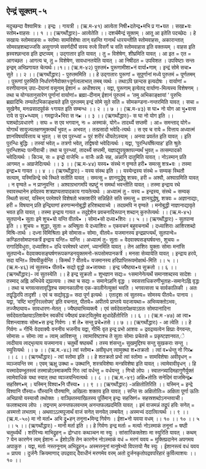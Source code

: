 ## ऐन्द्रं सूक्तम् -५
मदुच्छन्दा वैश्वामित्रः । इन्द्रः । गायत्री । 
(ऋ.म-४१)
आत्वेता निषी•दतेन्द्र•मभि प्र गा•यत । 
सखा•यः स्तोम•वाहसः  ।। १ ।। 
  (ऋगर्थोद्धारः)- आत्वेतेति ।। दशर्चमैन्द्रं सूक्तम् । आतू आ इतेति पदच्छेदः । हे सखायः  स्तोमवाहसः = स्तोमाः सामविशेषाः तान् वहन्ति गानार्थं धारयन्तीति स्तोमवाहसः, अकारान्तात् सोमवाहशब्दाज्जसि असुगागमे   सवर्णदीर्घे सस्य रुत्वे विसर्गे च सति स्तोमवाहास इति वक्तव्यम् । वाहस इति ह्रस्वश्छान्दस  इति द्रष्टव्यम्  ।  उद्गातार इति यावत्  ।  तु = विशेषेण, शीघ्रमिति यावत् । आ  इत = एत = आगच्छत । आगत्य च, तु = विशेषेण, सावधानतयेति यावत् । आ निषीदत = उपविशत । उपविष्टाः सन्तः इन्द्रम् अभिप्रगायत चेत्यर्थः।।१।। 
(ऋ.म-४२) 
पुरुतमं• पुरूणामीशा•नं वार्या•णाम् । 
इन्द्रं सोमे सचा• सुते  ।। २ ।। 
(ऋगर्थोद्धारः) - पुरुतममिति ।। हे  उद्गातारः  पुरूणां  = सुपूर्णानां मध्ये पुरुतमं = पूर्णतमम् । पुरूणां  पुरुमिति निर्धारणेनैवोक्त१पूर्णत्वलाभात् तमब् व्यर्थः । तथाऽपि छान्दस इत्यदोषः । वार्याणां = वरणीयानाम् उपा-देयानां वसूनाम् ईशानं = अधीश्वरम् । यद्वा, पुरूणाम् इत्येतद् वार्याणा-मित्यस्य विशेषणम् । तथा च योग्यतानुसारेण पूर्णानां वार्याणां= ब्रह्मा-दीनाम् ईशानं पुरुतमं  = ‘तमु अभिकाङ्क्षायां ’ पुरुभिः ब्रह्मादिभिः तम्यतेऽभिकाङ्क्षयते इति पुरुतमम् इन्द्रं सोमे सुते सति = सोमकण्डना-नन्तरमिति यावत् । सचा = सुखेनैव, मनःप्रसादपूर्वकं १गायत इति   सम्बन्धः ।। २ ।। ७ ।।
(ऋ.म-४३)
स घा• नो योग आ भु•वत्स राये स पुर•न्ध्याम् ।
गमद्वाजे•भिरा स न•ः ।। ३ ।।
(ऋगर्थोद्धारः)- स घा नो योग इति ।। घशब्दोऽवधारणे । सघः = स एव भगवान्,  नः = अस्माकं, योगे= तादर्थ्ये सप्तमी । आ= समन्ताद् योगे= योगार्थं सायुज्यलक्षणमुक्त्यर्थं भुवत् = अभवत् । तत्प्रसादो भवेदि-त्यर्थः । स एव च राये = वित्ताय अध्यात्मं ज्ञानविषयवित्ताय च भुवत् । स एव पुरन्ध्यां = पुरं शरीरं धीयतेऽस्याम् । अनया प्रवर्तत इति यावत् । इति पुरन्धिः बुद्धिः । तस्यां भवेत् = तत्रगो भवेत्, तद्विषयो भवेदित्यर्थः । यद्वा, ‘पुरन्धिर्योषेत्याह’ इति श्रुतेः पुरन्धिशब्दः  पत्नीवाची। तथा च पुरन्ध्यां, तादर्थ्ये सप्तमी, यज्ञाद्युपयुक्तपत्न्यर्थं भुवत् = तत्सम्पादको भवेदित्यर्थः । किञ्च,  सः = इन्द्रो वाजेभिः = वाजैः अन्नैः  सह, अन्नानि दातुमिति यावत् । नोऽस्मान् प्रति आगमत् = आव्रजेदित्यर्थः ।। ३ ।। 
(ऋ.म-४४)
यस्य• संस्थे न वृण्वते हरी• समत्सु शत्र•वः । 
तस्मा इन्द्रा•य गायत ।। ४ ।। 
(ऋगर्थोद्धारः) - यस्य संस्थ इति ।। यस्येन्द्रस्य संस्थे = सम्यक् स्थितौ सत्याम्, यस्मिन्निन्द्रे रथे स्थिते सतीति यावत् । समत्सु = ज्ञानयुद्धेषु शत्रवः, हरी = अश्वौ, अश्वाग्रमिति यावत् । न वृण्वते = न प्राप्नुवन्ति । अश्वाग्रभागमपि स्प्रष्टुं न समर्था भवन्तीति यावत् । तस्मा इन्द्राय रथे स्वावस्थानेन हर्यग्रस्य शत्रप्राप्यतापादकाय गायतेत्यर्थः । अध्यात्मं तु - यस्य = इन्द्रस्य, संस्थे = सम्यक् स्थितौ सत्यां, यस्मिन् परमेश्वरे विशेषतो भक्तशरीरे सन्निहिते सति समत्सु = ज्ञानयुद्धेषु, शत्रवः = अज्ञानाद्याः, हरी = विषयान् प्रति इन्द्रियाणां हरणान्मनोबुद्धी हरिशब्दवाच्ये । तदग्रमपि न वृण्वते । मनोबुद्धी नाज्ञानाद्यावृते भवत इति यावत् । तस्मा इन्द्राय गायत = तदुद्देशेन प्रवचनादिरूपान् शब्दान् कुरुतेत्यर्थः ।।
(ऋ.म-४५)
सुतपान्वे• सुताः इमे शुच•यो यन्ति वीतये• । 
सोमा•सो दध्या•शिरः ।। ५ ।। 
(ऋगर्थोद्धारः) - सुतपान्व  इति  ।। शुचयः = शुद्धाः, सुताः = अभिषुताः ये दध्याशिरः = एकवचनं बहुवचनार्थे । दध्याशिराः आशिरशब्दो मिश्रि-तार्थः । दध्ना विमिश्रिताः इमे सोमासः= सोमाः, वीतये= यजमानस्य इन्द्रप्राप्त्यर्थं, सुतपान्वे= कण्डितसोमपानकर्त्रे इन्द्राय यन्ति= यान्ति ।
अध्यात्मं तु- सुताः = वेदवाक्यसङ्घर्षवन्तः, शुचयः = रागादिविधुराः, दध्याशिरः= दधि परमेश्वरे धारणं, ध्यानमिति यावत् । तेन आशिरः युक्ताः सोमाः मनांसि सुतपान्वे= वेदवाक्यसङ्घर्षणरूपकण्डनयुक्तमनो-रूपसोमपानकर्त्रे । मनसा सेव्यायेति यावत् । इन्द्राय हरये, सदा यन्ति= विषयीकुर्वन्ति  ।  किमर्थं ?  वीतये= यजमानस्य हरिप्राप्तिरूपमोक्षार्थ-मिति ।। ५ ।। 
(ऋ.म-४६)
त्वं सुतस्य• पीतये• सद्यो वृद्धो अ•जायथाः । 
इन्द्र ज्यैष्ठ्या•य सुक्रतो ।। ६ ।। 
(ऋगर्थोद्धारः)- त्वं सुतस्येति ।। हे  इन्द्र   सुक्रतो = शुभज्ञान  सद्यः= १समानेनेत्यर्थे समानशब्दस्य सादेशः । तस्माद् अह्नि अभिधेये द्यप्रत्ययः । तथा च सद्यः = समानेऽहनि वृद्धः । स्वसत्ताधिकरणीभूताहः-समानेऽह्नि वृद्धः । तथा च भगवत्सत्तावृद्धिश्च समानकालीना एक-कालीनेत्युक्तं भवति । भगवत्सत्ता च सार्वकालिकी । अतः तद्वृद्धिरपि तादृशी । एवं च सद्योवृद्धः= सदा पूर्ण इत्यर्थः । एतादृशः त्वं सुतस्य= सोमस्य पीतये= पानाय । यद्वा, ‘वष्टि भागुरिरल्लोपम्’ इति वचनात्, पीतये= अपीतये प्राप्तये यदजायथाः= अभिव्यक्तोऽभवः, तज्जैष्ठ्याय= सावधारण-मेतत् । ज्यैष्ठ्याभिव्यक्त्यै । एवं सर्वदेवतापेक्षयाऽग्रतः सोमपानादिना सर्वदेवतापेक्षयाऽतिशयेन स्वकीयं ज्यैष्ठ्यं प्रकटयितुमेव क्षुधादेर्हेतोरिति ।। ६ ।। 
(ऋ.म -४७) 
आ त्वा• विशन्त्वाशवः सोमा•स इन्द्र गिर्वणः ।
शं ते• सन्तु प्रचे•तसे   ।। ७ ।। 
(ऋगर्थोद्धारः) - आ त्वेति ।। हे गिर्वणः = गीर्भिः वेदवाक्यैः वननीय भजनीय यद्वा, गीर्भिः वृत इन्द्र प्रभो आशवः = द्रवद्रव्यत्वेन क्षिप्राः वेगवन्तः, सोमासः  = सोमाः त्वा = त्वाम् आविशन्तु । त्वामाविष्टाश्च ते सुताः सोमाः प्रचेतसे = प्रकृष्टज्ञानवत,े त्वदीयाय  त्वद्भृत्याय  यजमानाय। चतुर्थी षष्ठ्यर्थे । तस्य शंसन्तु=  सुखमुद्दिश्य सन्तु सुखकराः सन्तु । स्युरित्यर्थः ।। ७ ।। 
(ऋ.म.-४८) 
त्वां स्तोमा• अवीवृधन् त्वामुक्था श•तक्रतो ।
त्वां व•र्धन्तु नो गिर•ः ।। ८ ।। 
(ऋगर्थोद्धारः) - त्वां स्तोमा इति ।। हे शतक्रतो  प्रभो त्वां स्तोमाः = सामविशेषाः अवीवृधन् = व्यञ्जयन्ति स्म । एवम् ऋक्षु उक्था = उक्थानि, शस्त्रविशेषाः मन्त्रविशेषा इति यावत् । त्वामेवावीवृधन् । हि यस्मादेवम्भूतस्त्वं तस्मान्नोऽस्माकमपि गिरः त्वां वर्धन्तु = वर्धयन्तु  । णिचो लोपः । स्वातन्त्र्यादिमहागुणैर्युक्तं  त्वामेवाधिकं यथा स्यात् तथा व्यञ्जयन्त्वित्यर्थः ।। ८ ।। 
(ऋ.म.-४९) 
अक्षि•तोतिः सनेदिमं वाजमिन्द्र•ः सहस्रिण•म् ।
यस्मिन् विश्वा•नि पौंस्या•  ।। ९ ।। 
(ऋगर्थोद्धारः) -अक्षितोतिरिति ।। यस्मिन् = इन्द्रे विश्वानि पौंस्या= पौंस्यानि पौरुषाणि, अखिलाः शक्तय इति यावत् । सन्ति सः अक्षितोतिः= अक्षिता पूर्णा ऊतिः अभिप्रायो यस्यासौ तथोक्तः । वाञ्छितस्याखिलस्य पूर्तिमान् इन्द्रः  सहस्रिणं= सहस्रशब्दोऽनन्तवाची। फलशब्दस्य लोपः ।  तद्वन्तम् अनन्तफलवन्तम् अनन्तफलप्रदमिति यावत् । इमं वाजमन्नं तद्रूपं हविः सनेत् = अस्मत्तो लभताम् । अथवाऽऽत्मपूजार्थं वाजं सनेत् सनयेत् लम्बयेत् । अस्मभ्यं ददात्वित्यर्थः ।। ९ ।।
(ऋ.म.-५०) 
मा नो मर्ता• अभि द्रु•हन् तनूना•मिन्द्र गिर्वणः ।
ईशा•नो यवया वधम्   ।। १० ।। १० ।। ५ ।। ५ ।। 
(ऋगर्थोद्धारः) - मानो मर्ता इति ।। हे गिर्वणः इन्द्र  मर्ताः = मर्त्याः नोऽस्माकं  तनूनां = षष्ठी चतुर्थ्यर्थे । शरीरेभ्यः माभिद्रुहन् = द्रोग्धारः कथञ्चन मा स्युः । सांसारिकक्लेशाः मा स्युरिति यावत् । कथम् ? येन कारणेन त्वम् ईशानः = ईशोऽसि तेन कारणेन नोऽस्माकं वधं = मरणं यवय = मुक्तिप्रदानेन अपगमय अपाकुरु । यद्वा, मर्ताः नस्तनूनाम् अभिद्रुहन्= अस्मत्तनूनां मानुषेभ्यो विपत्तयो नैव स्युः । ईशानस्त्वं वधं यवय = प्रापय । दुर्जनैः क्रियमाणाद् उपद्रवाद् दैवाधीनं मरणमेव वरम् अतो दुर्जनकृतोपद्रवपरिहारं कुर्वित्याशयः ।। १० ।। 
